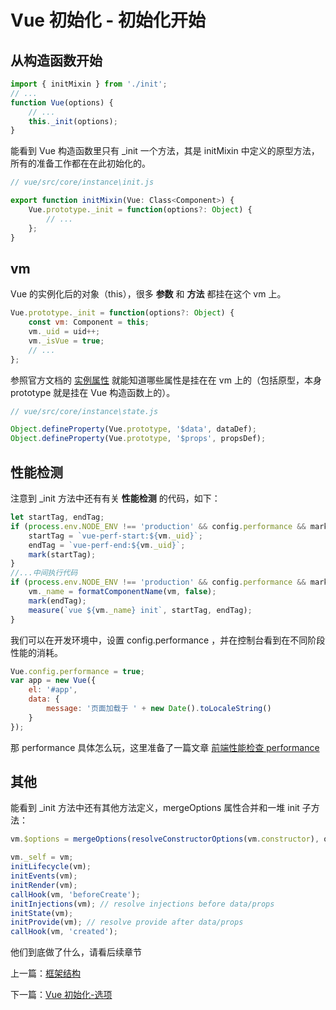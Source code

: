 # Vue 初始化 - 初始化开始

## 从构造函数开始

```js
import { initMixin } from './init';
// ...
function Vue(options) {
	// ...
	this._init(options);
}
```

能看到 Vue 构造函数里只有 \_init 一个方法，其是 initMixin 中定义的原型方法，所有的准备工作都在在此初始化的。

```js
// vue/src/core/instance\init.js

export function initMixin(Vue: Class<Component>) {
	Vue.prototype._init = function(options?: Object) {
		// ...
	};
}
```

## vm

Vue 的实例化后的对象（this），很多 **参数** 和 **方法** 都挂在这个 vm 上。

```js
Vue.prototype._init = function(options?: Object) {
	const vm: Component = this;
	vm._uid = uid++;
	vm._isVue = true;
	// ...
};
```

参照官方文档的 [实例属性](https://cn.vuejs.org/v2/api/#%E5%AE%9E%E4%BE%8B%E5%B1%9E%E6%80%A7) 就能知道哪些属性是挂在在 vm 上的（包括原型，本身 prototype 就是挂在 Vue 构造函数上的）。

```js
// vue/src/core/instance\state.js

Object.defineProperty(Vue.prototype, '$data', dataDef);
Object.defineProperty(Vue.prototype, '$props', propsDef);
```

## 性能检测

注意到 _init 方法中还有有关 **性能检测** 的代码，如下：

```js
let startTag, endTag;
if (process.env.NODE_ENV !== 'production' && config.performance && mark) {
	startTag = `vue-perf-start:${vm._uid}`;
	endTag = `vue-perf-end:${vm._uid}`;
	mark(startTag);
}
//...中间执行代码
if (process.env.NODE_ENV !== 'production' && config.performance && mark) {
	vm._name = formatComponentName(vm, false);
	mark(endTag);
	measure(`vue ${vm._name} init`, startTag, endTag);
}
```

我们可以在开发环境中，设置 config.performance ，并在控制台看到在不同阶段性能的消耗。

```js
Vue.config.performance = true;
var app = new Vue({
	el: '#app',
	data: {
		message: '页面加载于 ' + new Date().toLocaleString()
	}
});
```

那 performance 具体怎么玩，这里准备了一篇文章 [前端性能检查 performance](https://eminoda.github.io/2019/06/08/window-performance/)


## 其他

能看到 \_init 方法中还有其他方法定义，mergeOptions 属性合并和一堆 init 子方法：

```js
vm.$options = mergeOptions(resolveConstructorOptions(vm.constructor), options || {}, vm);
```

```js
vm._self = vm;
initLifecycle(vm);
initEvents(vm);
initRender(vm);
callHook(vm, 'beforeCreate');
initInjections(vm); // resolve injections before data/props
initState(vm);
initProvide(vm); // resolve provide after data/props
callHook(vm, 'created');
```

他们到底做了什么，请看后续章节

上一篇：[框架结构](./vue_learn_basejs.md)

下一篇：[Vue 初始化-选项](./vue_learn_init_start.md)
